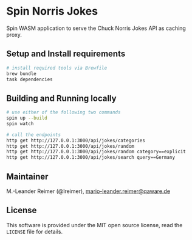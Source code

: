 # Spin Norris Jokes

Spin WASM application to serve the Chuck Norris Jokes API as caching proxy.

## Setup and Install requirements 

```bash
# install required tools via Brewfile
brew bundle
task dependencies
```

## Building and Running locally

```bash
# use either of the following two commands
spin up --build
spin watch

# call the endpoints
http get http://127.0.0.1:3000/api/jokes/categories
http get http://127.0.0.1:3000/api/jokes/random
http get http://127.0.0.1:3000/api/jokes/random category==explicit
http get http://127.0.0.1:3000/api/jokes/search query==Germany
```

## Maintainer

M.-Leander Reimer (@lreimer), <mario-leander.reimer@qaware.de>

## License

This software is provided under the MIT open source license, read the `LICENSE`
file for details.
